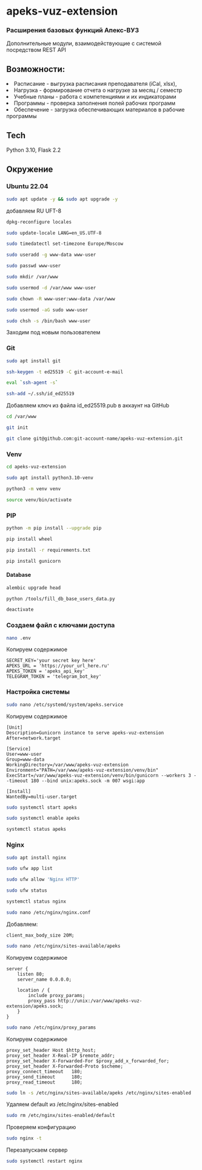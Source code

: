 # apeks-vuz-extension
### Расширения базовых функций Апекс-ВУЗ<br>
Дополнительные модули, взаимодействующие с системой посредством REST API


## Возможности:
<li>Расписание - выгрузка расписания преподавателя (iCal, xlsx),</li>
<li>Нагрузка - формирование отчета о нагрузке за месяц / семестр</li>
<li>Учебные планы - работа с компетенциями и их индикаторами</li>
<li>Программы - проверка заполнения полей рабочих программ</li>
<li>Обеспечение - загрузка обеспечивающих материалов в рабочие программы</li>

## Tech
Python 3.10, Flask 2.2

## Окружение

### Ubuntu 22.04

```sh
sudo apt update -y && sudo apt upgrade -y
```

добавляем RU UFT-8
```sh
dpkg-reconfigure locales
```

```sh
sudo update-locale LANG=en_US.UTF-8
```

```sh
sudo timedatectl set-timezone Europe/Moscow
```

```sh
sudo useradd -g www-data www-user
```

```sh
sudo passwd www-user
```
```sh
sudo mkdir /var/www
```
```sh
sudo usermod -d /var/www www-user
```
```sh
sudo chown -R www-user:www-data /var/www
```
```sh
sudo usermod -aG sudo www-user
```
```sh
sudo chsh -s /bin/bash www-user
```

Заходим под новым пользователем

### Git

```sh
sudo apt install git
```

```sh
ssh-keygen -t ed25519 -C git-account-e-mail
```

```sh
eval `ssh-agent -s`
```

```sh
ssh-add ~/.ssh/id_ed25519
```

Добавляем ключ из файла id_ed25519.pub в аккаунт на GitHub

```sh
cd /var/www
```

```sh
git init
```

```sh
git clone git@github.com:git-account-name/apeks-vuz-extension.git
```

### Venv

```sh
cd apeks-vuz-extension
```

```sh
sudo apt install python3.10-venv
```

```sh
python3 -m venv venv
```

```sh
source venv/bin/activate
```

### PIP

```sh
python -m pip install --upgrade pip
```

```sh
pip install wheel
```

```sh
pip install -r requirements.txt
```

```sh
pip install gunicorn
```

#### Database

```sh
alembic upgrade head
```

```sh
python /tools/fill_db_base_users_data.py
```

```sh
deactivate
```

### Создаем файл с ключами доступа

```sh
nano .env
```
Копируем содержимое
```
SECRET_KEY='your secret key here'
APEKS_URL = 'https://your_url_here.ru'
APEKS_TOKEN = 'apeks_api_key'
TELEGRAM_TOKEN = 'telegram_bot_key'
```

### Настройка системы

```sh
sudo nano /etc/systemd/system/apeks.service
```

Копируем содержимое
```
[Unit]
Description=Gunicorn instance to serve apeks-vuz-extension
After=network.target

[Service]
User=www-user
Group=www-data
WorkingDirectory=/var/www/apeks-vuz-extension
Environment="PATH=/var/www/apeks-vuz-extension/venv/bin"
ExecStart=/var/www/apeks-vuz-extension/venv/bin/gunicorn --workers 3 --timeout 180 --bind unix:apeks.sock -m 007 wsgi:app

[Install]
WantedBy=multi-user.target
```

```sh
sudo systemctl start apeks
```

```sh
sudo systemctl enable apeks
```

```sh
systemctl status apeks
```

### Nginx

```sh
sudo apt install nginx
```

```sh
sudo ufw app list
```

```sh
sudo ufw allow 'Nginx HTTP'
```

```sh
sudo ufw status
```

```sh
systemctl status nginx
```

```sh
sudo nano /etc/nginx/nginx.conf
```

Добавляем:
```
client_max_body_size 20M;
```

```sh
sudo nano /etc/nginx/sites-available/apeks
```

Копируем содержимое
```
server {
    listen 80;
    server_name 0.0.0.0;

    location / {
        include proxy_params;
        proxy_pass http://unix:/var/www/apeks-vuz-extension/apeks.sock;
    }
}
```

```sh
sudo nano /etc/nginx/proxy_params
```

Копируем содержимое
```
proxy_set_header Host $http_host;
proxy_set_header X-Real-IP $remote_addr;
proxy_set_header X-Forwarded-For $proxy_add_x_forwarded_for;
proxy_set_header X-Forwarded-Proto $scheme;
proxy_connect_timeout   180;
proxy_send_timeout      180;
proxy_read_timeout      180;
```

```sh
sudo ln -s /etc/nginx/sites-available/apeks /etc/nginx/sites-enabled
```

Удаляем default из /etc/nginx/sites-enabled

```sh
sudo rm /etc/nginx/sites-enabled/default
```

Проверяем конфигурацию
```sh
sudo nginx -t
```

Перезапускаем сервер
```sh
sudo systemctl restart nginx
```